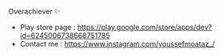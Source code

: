 Overachiever ✨

- Play store page : https://play.google.com/store/apps/dev?id=6245006738668751785
- Contact me : https://www.instagram.com/youssefmoataz_/


<!---
YoussefMoataz/YoussefMoataz is a ✨ special ✨ repository because its `README.md` (this file) appears on your GitHub profile.
You can click the Preview link to take a look at your changes.
--->
